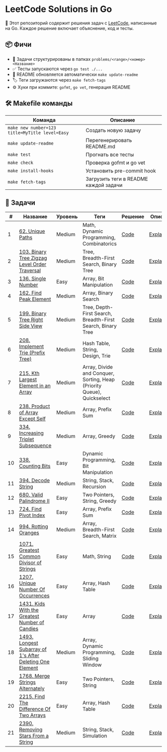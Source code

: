 # LeetCode Solutions in Go

🎯 Этот репозиторий содержит решения задач с [LeetCode](https://leetcode.com), написанные на Go. Каждое решение включает объяснение, код и тесты.

## 📦 Фичи

- 🧠 Задачи структурированы в папках `problems/<range>/<номер><Название>`
- ✅ Тесты запускаются через `go test ./...`
- 🔄 README обновляется автоматически `make update-readme`
- 🏷 Теги загружаются через `make fetch-tags`
- ⚙️ Хуки при коммите: `gofmt`, `go vet`, генерация README

## 🛠 Makefile команды

| Команда | Описание |
|--------|----------|
| `make new number=123 title=MyTitle level=Easy` | Создать новую задачу |
| `make update-readme` | Перегенерировать README.md |
| `make test` | Прогнать все тесты |
| `make check` | Проверка gofmt и go vet |
| `make install-hooks` | Установить pre-commit hook |
| `make fetch-tags` | Загрузить теги в README каждой задачи |

## 🔗 Задачи

| # | Название | Уровень | Теги | Решение | Описание |
|---|----------|---------|------|---------|----------|
| 1 | [62. Unique Paths](https://leetcode.com/problems/unique-paths/) | Medium | Math, Dynamic Programming, Combinatorics | [Code](problems/0-99/62UniquePaths/solution.go) | [Explanation](problems/0-99/62UniquePaths/README.md) |
| 2 | [103. Binary Tree Zigzag Level Order Traversal](https://leetcode.com/problems/binary-tree-zigzag-level-order-traversal/) | Medium | Tree, Breadth-First Search, Binary Tree | [Code](problems/100-199/103BinaryTreeZigzagLevelOrderTraversal/solution.go) | [Explanation](problems/100-199/103BinaryTreeZigzagLevelOrderTraversal/README.md) |
| 3 | [136. Single Number](https://leetcode.com/problems/single-number) | Easy | Array, Bit Manipulation | [Code](problems/100-199/136SingleNumber/solution.go) | [Explanation](problems/100-199/136SingleNumber/README.md) |
| 4 | [162. Find Peak Element](https://leetcode.com/problems/find-peak-element) | Medium | Array, Binary Search | [Code](problems/100-199/162FindPeakElement/solution.go) | [Explanation](problems/100-199/162FindPeakElement/README.md) |
| 5 | [199. Binary Tree Right Side View](https://leetcode.com/problems/binary-tree-right-side-view) | Medium | Tree, Depth-First Search, Breadth-First Search, Binary Tree | [Code](problems/100-199/199BinaryTreeRightSideView/solution.go) | [Explanation](problems/100-199/199BinaryTreeRightSideView/README.md) |
| 6 | [208. Implement Trie (Prefix Tree)](https://leetcode.com/problems/implement-trie-prefix-tree) | Medium | Hash Table, String, Design, Trie | [Code](problems/200-299/208ImplementTriePrefixTree/solution.go) | [Explanation](problems/200-299/208ImplementTriePrefixTree/README.md) |
| 7 | [215. Kth Largest Element in an Array](https://leetcode.com/problems/kth-largest-element-in-an-array/) | Medium | Array, Divide and Conquer, Sorting, Heap (Priority Queue), Quickselect | [Code](problems/200-299/215KthLargestElementInAnArray/solution.go) | [Explanation](problems/200-299/215KthLargestElementInAnArray/README.md) |
| 8 | [238. Product of Array Except Self](https://leetcode.com/problems/product-of-array-except-self/) | Medium | Array, Prefix Sum | [Code](problems/200-299/238ProductOfArrayExceptSelf/solution.go) | [Explanation](problems/200-299/238ProductOfArrayExceptSelf/README.md) |
| 9 | [334. Increasing Triplet Subsequence](https://leetcode.com/problems/increasing-triplet-subsequence) | Medium | Array, Greedy | [Code](problems/300-399/334IncreasingTripletSubsequence/solution.go) | [Explanation](problems/300-399/334IncreasingTripletSubsequence/README.md) |
| 10 | [338. Counting Bits](https://leetcode.com/problems/counting-bits/) | Easy | Dynamic Programming, Bit Manipulation | [Code](problems/300-399/338CountingBits/solution.go) | [Explanation](problems/300-399/338CountingBits/README.md) |
| 11 | [394. Decode String](https://leetcode.com/problems/decode-string/) | Medium | String, Stack, Recursion | [Code](problems/300-399/394DecodeString/solution.go) | [Explanation](problems/300-399/394DecodeString/README.md) |
| 12 | [680. Valid Palindrome II](https://leetcode.com/problems/valid-palindrome-ii/) | Easy | Two Pointers, String, Greedy | [Code](problems/600-699/680ValidPalindromeII/solution.go) | [Explanation](problems/600-699/680ValidPalindromeII/README.md) |
| 13 | [724. Find Pivot Index](https://leetcode.com/problems/find-pivot-index/) | Easy | Array, Prefix Sum | [Code](problems/700-799/724FindPivotIndex/solution.go) | [Explanation](problems/700-799/724FindPivotIndex/README.md) |
| 14 | [994. Rotting Oranges](https://leetcode.com/problems/rotting-oranges/) | Medium | Array, Breadth-First Search, Matrix | [Code](problems/900-999/994RottingOranges/solution.go) | [Explanation](problems/900-999/994RottingOranges/README.md) |
| 15 | [1071. Greatest Common Divisor of Strings](https://leetcode.com/problems/greatest-common-divisor-of-strings/) | Easy | Math, String | [Code](problems/1000-1099/1071GreatestCommonDivisorOfStrings/solution.go) | [Explanation](problems/1000-1099/1071GreatestCommonDivisorOfStrings/README.md) |
| 16 | [1207. Unique Number Of Occurrences](https://leetcode.com/problems/unique-number-of-occurrences/) | Easy | Array, Hash Table | [Code](problems/1200-1299/1207UniqueNumberOfOccurrences/solution.go) | [Explanation](problems/1200-1299/1207UniqueNumberOfOccurrences/README.md) |
| 17 | [1431. Kids With the Greatest Number of Candies](https://leetcode.com/problems/kids-with-the-greatest-number-of-candies/) | Easy | Array | [Code](problems/1400-1499/1431KidsWithTheGreatestNumberOfCandies/solution.go) | [Explanation](problems/1400-1499/1431KidsWithTheGreatestNumberOfCandies/README.md) |
| 18 | [1493. Longest Subarray of 1's After Deleting One Element](https://leetcode.com/problems/longest-subarray-of-1s-after-deleting-one-element/) | Medium | Array, Dynamic Programming, Sliding Window | [Code](problems/1400-1499/1493LongestSubarrayOf1sAfterDeletingOneElement/solution.go) | [Explanation](problems/1400-1499/1493LongestSubarrayOf1sAfterDeletingOneElement/README.md) |
| 19 | [1768. Merge Strings Alternately](https://leetcode.com/problems/merge-strings-alternately/) | Easy | Two Pointers, String | [Code](problems/1700-1799/1768MergeStringsAlternately/solution.go) | [Explanation](problems/1700-1799/1768MergeStringsAlternately/README.md) |
| 20 | [2215. Find The Difference Of Two Arrays](https://leetcode.com/problems/find-the-difference-of-two-arrays/) | Easy | Array, Hash Table | [Code](problems/2200-2299/2215FindTheDifferenceOfTwoArrays/solution.go) | [Explanation](problems/2200-2299/2215FindTheDifferenceOfTwoArrays/README.md) |
| 21 | [2390. Removing Stars From a String](https://leetcode.com/problems/removing-stars-from-a-string) | Medium | String, Stack, Simulation | [Code](problems/2300-2399/2390RemovingStarsFromAString/solution.go) | [Explanation](problems/2300-2399/2390RemovingStarsFromAString/README.md) |
